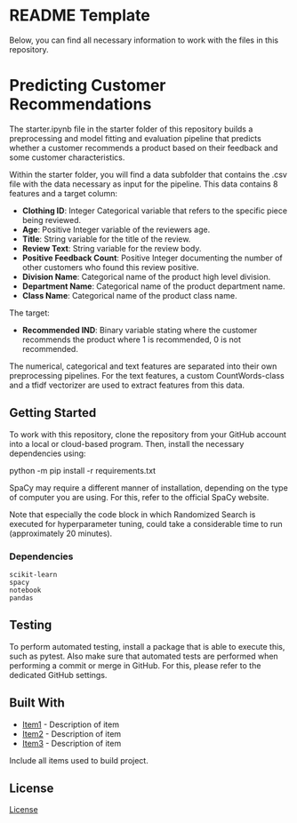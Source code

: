 # README Template

Below, you can find all necessary information to work with the files in this repository.

# Predicting Customer Recommendations

The starter.ipynb file in the starter folder of this repository builds a preprocessing and model fitting and evaluation pipeline that predicts whether a customer recommends a product based on their feedback and some customer characteristics. 

Within the starter folder, you will find a data subfolder that contains the .csv file with the data necessary as input for the pipeline. This data contains 8 features and a target column:

- **Clothing ID**: Integer Categorical variable that refers to the specific piece being reviewed.
- **Age**: Positive Integer variable of the reviewers age.
- **Title**: String variable for the title of the review.
- **Review Text**: String variable for the review body.
- **Positive Feedback Count**: Positive Integer documenting the number of other customers who found this review positive.
- **Division Name**: Categorical name of the product high level division.
- **Department Name**: Categorical name of the product department name.
- **Class Name**: Categorical name of the product class name.

The target:
- **Recommended IND**: Binary variable stating where the customer recommends the product where 1 is recommended, 0 is not recommended.

The numerical, categorical and text features are separated into their own preprocessing pipelines. For the text features, a custom CountWords-class and a tfidf vectorizer are used to extract features from this data.

## Getting Started

To work with this repository, clone the repository from your GitHub account into a local or cloud-based program. Then, install the necessary dependencies using:

python -m pip install -r requirements.txt

SpaCy may require a different manner of installation, depending on the type of computer you are using. For this, refer to the official SpaCy website.

Note that especially the code block in which Randomized Search is executed for hyperparameter tuning, could take a considerable time to run (approximately 20 minutes).

### Dependencies

```
scikit-learn
spacy
notebook
pandas
```

## Testing

To perform automated testing, install a package that is able to execute this, such as pytest. Also make sure that automated tests are performed when performing a commit or merge in GitHub. For this, please refer to the dedicated GitHub settings.

## Built With

* [Item1](www.item1.com) - Description of item
* [Item2](www.item2.com) - Description of item
* [Item3](www.item3.com) - Description of item

Include all items used to build project.

## License

[License](LICENSE.txt)
